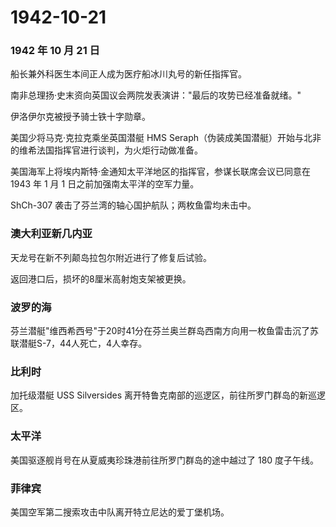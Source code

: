 # 1942-10-21

### 1942 年 10 月 21 日

船长兼外科医生本间正人成为医疗船冰川丸号的新任指挥官。

南非总理扬·史末资向英国议会两院发表演讲："最后的攻势已经准备就绪。"

伊洛伊尔克被授予骑士铁十字勋章。

美国少将马克·克拉克乘坐英国潜艇 HMS
Seraph（伪装成美国潜艇）开始与北非的维希法国指挥官进行谈判，为火炬行动做准备。

美国海军上将埃内斯特·金通知太平洋地区的指挥官，参谋长联席会议已同意在
1943 年 1 月 1 日之前加强南太平洋的空军力量。

ShCh-307 袭击了芬兰湾的轴心国护航队；两枚鱼雷均未击中。

### 澳大利亚新几内亚

天龙号在新不列颠岛拉包尔附近进行了修复后试验。

返回港口后，损坏的8厘米高射炮支架被更换。

### 波罗的海

芬兰潜艇"维西希西号"于20时41分在芬兰奥兰群岛西南方向用一枚鱼雷击沉了苏联潜艇S-7，44人死亡，4人幸存。

### 比利时

加托级潜艇 USS Silversides
离开特鲁克南部的巡逻区，前往所罗门群岛的新巡逻区。

### 太平洋

美国驱逐舰肖号在从夏威夷珍珠港前往所罗门群岛的途中越过了 180 度子午线。

### 菲律宾

美国空军第二搜索攻击中队离开特立尼达的爱丁堡机场。